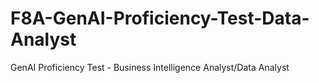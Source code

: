 # F8A-GenAI-Proficiency-Test-Data-Analyst
GenAI Proficiency Test - Business  Intelligence Analyst/Data Analyst
